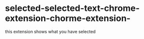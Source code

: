 # selected-selected-text-chrome-extension-chorme-extension-
this extension shows what you have selected
